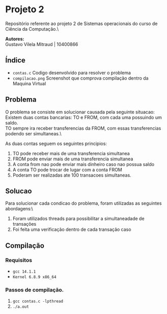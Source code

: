 # Projeto 2 

Repositório referente ao projeto 2 de Sistemas operacionais do curso de Ciência da Computação.\

**Autores:**\
Gustavo Vilela Mitraud | 10400866

## Índice

- `contas.c` Codigo desenvolvido para resolver o problema 
- `compilacao.png` Screenshot que comprova compilação dentro da Maquina Virtual

## Problema 

O problema se consiste em solucionar causada pela seguinte situacao:\
Existem duas contas bancarias: TO e FROM, com cada uma possuindo um saldo.\
TO sempre ira receber transferencias da FROM, com essas transferencias podendo ser simultaneas.\

As duas contas seguem os seguintes principios:
1. TO pode receber mais de uma transferencia simultanea
2. FROM pode enviar mais de uma transferencia simultanea
3. A conta from nao pode enviar mais dinheiro caso nao possua saldo
4. A conta TO pode trocar de lugar com a conta FROM
5. Poderam ser realizadas ate 100 transacoes simultaneas.

## Solucao

Para solucionar cada condicao do problema, foram utilizadas as seguintes abordagens:\

1. Foram utilizados threads para possibilitar a simultaneadade de transações 
2. Foi feita uma verificação dentro de cada transação caso 

## Compilação  

### Requisitos

- `gcc 14.1.1`
- `Kernel 6.8.9 x86_64`

### Passos de compilação.

1. `gcc contas.c -lpthread`
2. `./a.out`





